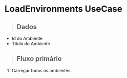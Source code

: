 # LoadEnvironments UseCase

> ## Dados

- Id do Ambiente
- Título do Ambiente

> ## Fluxo primário

1. Carregar todos os ambientes.

